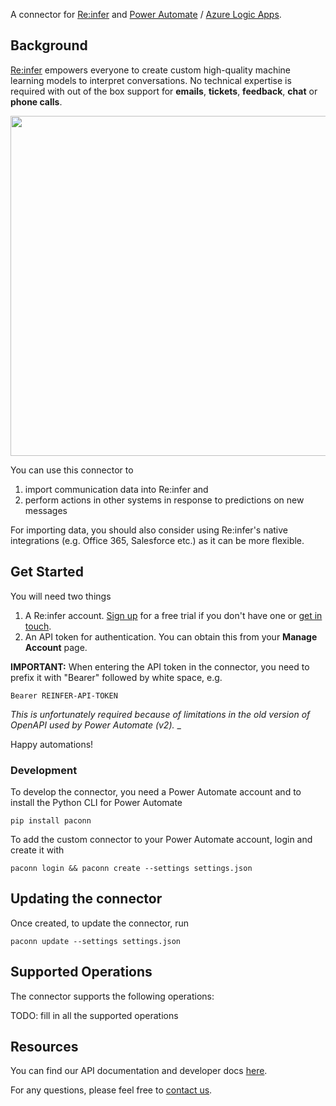 A connector for [Re:infer](https://www.reinfer.io) and [Power
Automate](https://flow.microsoft.com/) / [Azure Logic Apps](https://azure.microsoft.com/en-gb/services/logic-apps).

## Background

[Re:infer](https://www.reinfer.io) empowers everyone to create custom
high-quality machine learning models to interpret conversations. No technical
expertise is required with out of the box support for **emails**, **tickets**,
**feedback**, **chat** or **phone calls**.

<p align="center">
 <img src="https://user-images.githubusercontent.com/797170/138135507-d067b0ad-13b5-4384-965d-cc0a55a36265.png" width="544">
</p>

You can use this connector to
 1. import communication data into Re:infer and
 2. perform actions in other systems in response to predictions on new messages

For importing data, you should also consider using Re:infer's native
integrations (e.g. Office 365, Salesforce etc.) as it can be more flexible.

## Get Started

You will need two things

1. A Re:infer account. [Sign up](https://nextcom.no/en/try-the-system-for-free/) for a free trial if you don't have one or [get in touch](support@reinfer.io).
1. An API token for authentication. You can obtain this from your **Manage Account** page.


**IMPORTANT:** When entering the API token in the connector, you need to prefix it with "Bearer" followed by white space, e.g.
```
Bearer REINFER-API-TOKEN
```

_This is unfortunately required because of limitations in the old version of OpenAPI used by Power Automate (v2)._ _

Happy automations!

### Development

To develop the connector, you need a Power Automate account and to install the Python CLI for Power Automate
```
pip install paconn
```

To add the custom connector to your Power Automate account, login and create it with

```
paconn login && paconn create --settings settings.json
```

## Updating the connector


Once created, to update the connector, run
```
paconn update --settings settings.json
```

## Supported Operations
The connector supports the following operations:

TODO: fill in all the supported operations

## Resources
You can find our API documentation and developer docs [here](https://developers.reinfer.io).

For any questions, please feel free to [contact us](support@reinfer.io).
